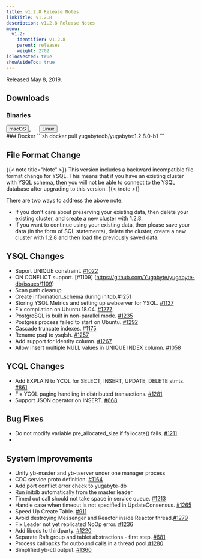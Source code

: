 ```yaml
---
title: v1.2.8 Release Notes
linkTitle: v1.2.8
description: v1.2.8 Release Notes
menu:
  v1.2:
    identifier: v1.2.8
    parent: releases
    weight: 2702
isTocNested: true
showAsideToc: true
---
```


Released May 8, 2019.

## Downloads
### Binaries
<a class="download-binary-link" href="https://downloads.yugabyte.com/yugabyte-ce-1.2.8.0-darwin.tar.gz">
  <button>
    <i class="fab fa-apple"></i><span class="download-text">macOS</span>
  </button>
</a>
&nbsp; &nbsp; &nbsp; 
<a class="download-binary-link" href="https://downloads.yugabyte.com/yugabyte-ce-1.2.8.0-linux.tar.gz">
  <button>
    <i class="fab fa-linux"></i><span class="download-text">Linux</span>
  </button>
</a>
<br />
### Docker
```sh
docker pull yugabytedb/yugabyte:1.2.8.0-b1
```

## File Format Change
{{< note title="Note" >}}
This version includes a backward incompatible file format change for YSQL. This means that if you have an existing cluster with YSQL schema, then you will not be able to connect to the YSQL database after upgrading to this version.
{{< /note >}}

There are two ways to address the above note.

* If you don't care about preserving your existing data, then delete your existing cluster,
  and create a new cluster with 1.2.8. 
* If you want to continue using your existing data, then please save your data (in the form of
  SQL statements), delete the cluster, create a new cluster with 1.2.8 and then load
  the previously saved data.

## YSQL Changes
* Suport UNIQUE constraint. [#1022](https://github.com/Yugabyte/yugabyte-db/issues/1022)
* ON CONFLICT support. [#1109] (https://github.com/Yugabyte/yugabyte-db/issues/1109)
* Scan path cleanup
* Create information_schema during initdb.[#1251](https://github.com/Yugabyte/yugabyte-db/issues/1251) 
* Storing YSQL Metrics and setting up webserver for YSQL.
  [#1137](https://github.com/Yugabyte/yugabyte-db/issues/1137)
* Fix compilation on Ubuntu 18.04.
  [#1277](https://github.com/Yugabyte/yugabyte-db/issues/1277)
* PostgreSQL is built in non-parallel mode.
  [#1235](https://github.com/Yugabyte/yugabyte-db/issues/1235)
* Postgres process failed to start on Ubuntu.
  [#1292](https://github.com/Yugabyte/yugabyte-db/issues/1292)
* Cascade truncate indexes. [#1175](https://github.com/Yugabyte/yugabyte-db/issues/1175)
* Rename psql to ysqlsh. [#1257](https://github.com/Yugabyte/yugabyte-db/issues/1257)
* Add support for identity column.
  [#1267](https://github.com/Yugabyte/yugabyte-db/issues/1267)
* Allow insert multiple NULL values in UNIQUE INDEX column.
  [#1058](https://github.com/Yugabyte/yugabyte-db/issues/1058)

## YCQL Changes
* Add EXPLAIN to YCQL for SELECT, INSERT, UPDATE, DELETE stmts. [#861](https://github.com/Yugabyte/yugabyte-db/issues/861)
* Fix YCQL paging handling in distributed transactions.
  [#1281](https://github.com/Yugabyte/yugabyte-db/issues/1281)
* Support JSON operator on INSERT. [#668](https://github.com/Yugabyte/yugabyte-db/issues/668)

## Bug Fixes
* Do not modify variable pre_allocated_size if fallocate() fails. [#1211](https://github.com/Yugabyte/yugabyte-db/issues/1211)
*

## System Improvements
* Unify yb-master and yb-tserver under one manager process
* CDC service proto definition. [#1164](https://github.com/Yugabyte/yugabyte-db/issues/1164)
* Add port conflict error check to yugabyte-db
* Run initdb automatically from the master leader
* Timed out call should not take space in service queue.
  [#1213](https://github.com/Yugabyte/yugabyte-db/issues/1213)
* Handle case when timeout is not specified in UpdateConsensus.
    [#1265](https://github.com/Yugabyte/yugabyte-db/issues/1265)
* Speed Up Create Table. [#911](https://github.com/Yugabyte/yugabyte-db/issues/911)
* Avoid destroying Messenger and Reactor inside Reactor
  thread.[#1279](https://github.com/Yugabyte/yugabyte-db/issues/1279)
* Fix Leader not yet replicated NoOp error.
  [#1236](https://github.com/Yugabyte/yugabyte-db/issues/1236)
* Add libcds to thirdparty. [#1220](https://github.com/Yugabyte/yugabyte-db/issues/1220)
* Separate Raft group and tablet abstractions - first step.
[#681](https://github.com/Yugabyte/yugabyte-db/issues/681)
* Process callbacks for outbound calls in a thread
  pool.[#1280](https://github.com/Yugabyte/yugabyte-db/issues/1280)
* Simplified yb-ctl output. [#1360](https://github.com/Yugabyte/yugabyte-db/issues/1360)
